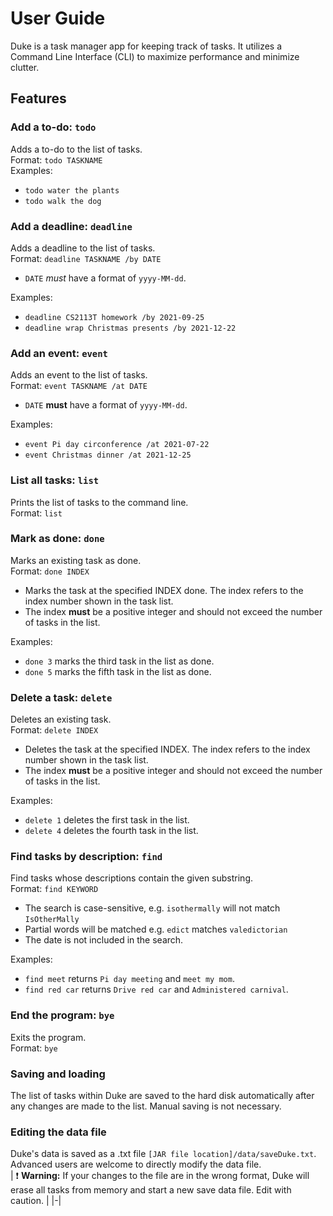 # User Guide
Duke is a task manager app for keeping track of tasks. It utilizes a Command Line Interface (CLI) to 
maximize performance and minimize clutter.
## Features
### Add a to-do: `todo`  
Adds a to-do to the list of tasks.  
Format: `todo TASKNAME`  
Examples:
* `todo water the plants`
* `todo walk the dog`
### Add a deadline: `deadline`
Adds a deadline to the list of tasks.  
Format: `deadline TASKNAME /by DATE`  
* `DATE` _must_ have a format of `yyyy-MM-dd`.

Examples:
* `deadline CS2113T homework /by 2021-09-25`
* `deadline wrap Christmas presents /by 2021-12-22`
### Add an event: `event`
Adds an event to the list of tasks.  
Format: `event TASKNAME /at DATE`
* `DATE` **must** have a format of `yyyy-MM-dd`.

Examples:
* `event Pi day circonference /at 2021-07-22`
* `event Christmas dinner /at 2021-12-25`
### List all tasks: `list`
Prints the list of tasks to the command line.  
Format: `list`
### Mark as done: `done`
Marks an existing task as done.  
Format: `done INDEX`  
* Marks the task at the specified INDEX done. The index refers to the index number shown in the task list. 
* The index **must** be a positive integer and should not exceed the number of tasks in the list.

Examples:
* `done 3` marks the third task in the list as done.
* `done 5` marks the fifth task in the list as done.
### Delete a task: `delete`
Deletes an existing task.  
Format: `delete INDEX`
* Deletes the task at the specified INDEX. The index refers to the index number shown in the task list.
* The index **must** be a positive integer and should not exceed the number of tasks in the list.

Examples:
* `delete 1` deletes the first task in the list.
* `delete 4` deletes the fourth task in the list.
### Find tasks by description: `find`
Find tasks whose descriptions contain the given substring.  
Format: `find KEYWORD`
* The search is case-sensitive, e.g. `isothermally` will not match `IsOtherMally`
* Partial words will be matched e.g. `edict` matches `valedictorian`  
* The date is not included in the search.

Examples:
* `find meet` returns `Pi day meeting` and `meet my mom`.
* `find red car` returns `Drive red car` and `Administered carnival`.
### End the program: `bye`
Exits the program.  
Format: `bye`
### Saving and loading
The list of tasks within Duke are saved to the hard disk automatically after any changes are made to the list. 
Manual saving is not necessary.
### Editing the data file
Duke's data is saved as a .txt file `[JAR file location]/data/saveDuke.txt`.
Advanced users are welcome to directly modify the data file.  
| :exclamation: **Warning:** If your changes to the file are in the wrong format, Duke will erase all tasks from memory and start a new save data file. Edit with caution.  |
|-|